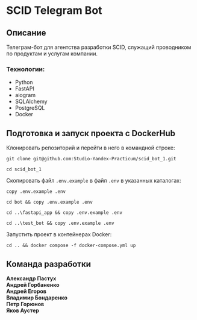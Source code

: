 # SCID Telegram Bot

## Описание
Телеграм-бот для агентства разработки SCID, служащий проводником по продуктам и услугам компании. 

### Технологии:
- Python
- FastAPI
- aiogram
- SQLAlchemy
- PostgreSQL
- Docker

## Подготовка и запуск проекта с DockerHub

Клонировать репозиторий и перейти в него в командной строке:
```shell
git clone git@github.com:Studio-Yandex-Practicum/scid_bot_1.git
```
```shell
cd scid_bot_1
```

Скопировать файл `.env.example` в файл `.env` в указанных каталогах:

```shell
copy .env.example .env
```
```shell
cd bot && copy .env.example .env
```
```shell
cd ..\fastapi_app && copy .env.example .env
```
```shell
cd ..\test_bot && copy .env.example .env
```

Запустить проект в контейнерах Docker:
```shell
cd .. && docker compose -f docker-compose.yml up
```

## Команда разработки
**Александр Пастух**  
**Андрей Горбаненко**  
**Андрей Егоров**  
**Владимир Бондаренко**  
**Петр Горюнов**  
**Яков Аустер**  
